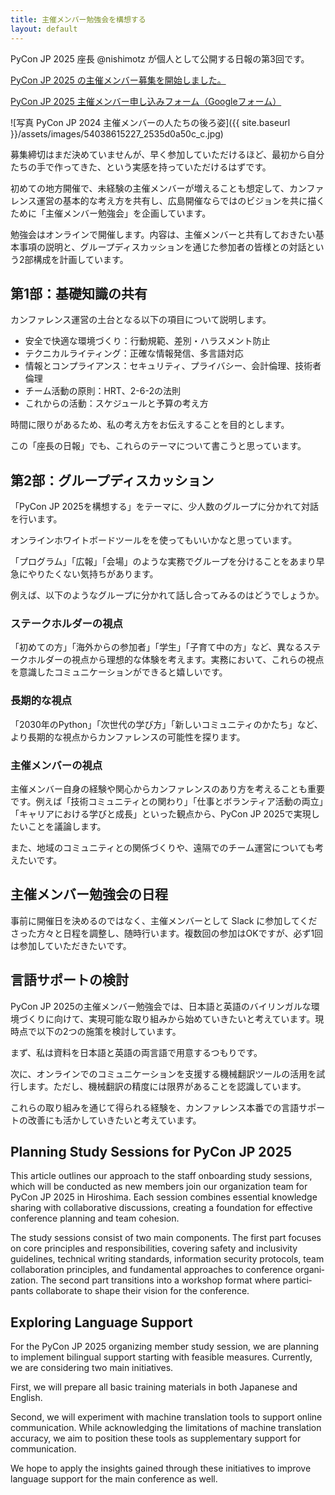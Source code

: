```yaml
---
title: 主催メンバー勉強会を構想する
layout: default
---
```


PyCon JP 2025 座長 @nishimotz が個人として公開する日報の第3回です。

[PyCon JP 2025 の主催メンバー募集を開始しました。](https://pyconjp.blogspot.com/2024/12/call-for-organizing-members-ja.html)

[PyCon JP 2025 主催メンバー申し込みフォーム（Googleフォーム）](https://forms.gle/7irqYKhZVj7AY7LfA)

<div class="image-center">
![写真 PyCon JP 2024 主催メンバーの人たちの後ろ姿]({{ site.baseurl }}/assets/images/54038615227_2535d0a50c_c.jpg)
</div>

募集締切はまだ決めていませんが、早く参加していただけるほど、最初から自分たちの手で作ってきた、という実感を持っていただけるはずです。

初めての地方開催で、未経験の主催メンバーが増えることも想定して、カンファレンス運営の基本的な考え方を共有し、広島開催ならではのビジョンを共に描くために「主催メンバー勉強会」を企画しています。

勉強会はオンラインで開催します。内容は、主催メンバーと共有しておきたい基本事項の説明と、グループディスカッションを通じた参加者の皆様との対話という2部構成を計画しています。

## 第1部：基礎知識の共有

カンファレンス運営の土台となる以下の項目について説明します。

- 安全で快適な環境づくり：行動規範、差別・ハラスメント防止
- テクニカルライティング：正確な情報発信、多言語対応
- 情報とコンプライアンス：セキュリティ、プライバシー、会計倫理、技術者倫理
- チーム活動の原則：HRT、2-6-2の法則
- これからの活動：スケジュールと予算の考え方

時間に限りがあるため、私の考え方をお伝えすることを目的とします。

この「座長の日報」でも、これらのテーマについて書こうと思っています。

## 第2部：グループディスカッション

「PyCon JP 2025を構想する」をテーマに、少人数のグループに分かれて対話を行います。

オンラインホワイトボードツールをを使ってもいいかなと思っています。

「プログラム」「広報」「会場」のような実務でグループを分けることをあまり早急にやりたくない気持ちがあります。

例えば、以下のようなグループに分かれて話し合ってみるのはどうでしょうか。

### ステークホルダーの視点

「初めての方」「海外からの参加者」「学生」「子育て中の方」など、異なるステークホルダーの視点から理想的な体験を考えます。実務において、これらの視点を意識したコミュニケーションができると嬉しいです。

### 長期的な視点

「2030年のPython」「次世代の学び方」「新しいコミュニティのかたち」など、より長期的な視点からカンファレンスの可能性を探ります。

### 主催メンバーの視点

主催メンバー自身の経験や関心からカンファレンスのあり方を考えることも重要です。例えば「技術コミュニティとの関わり」「仕事とボランティア活動の両立」「キャリアにおける学びと成長」といった観点から、PyCon JP 2025で実現したいことを議論します。

また、地域のコミュニティとの関係づくりや、遠隔でのチーム運営についても考えたいです。

## 主催メンバー勉強会の日程

事前に開催日を決めるのではなく、主催メンバーとして Slack に参加してくださった方々と日程を調整し、随時行います。複数回の参加はOKですが、必ず1回は参加していただきたいです。

## 言語サポートの検討

PyCon JP 2025の主催メンバー勉強会では、日本語と英語のバイリンガルな環境づくりに向けて、実現可能な取り組みから始めていきたいと考えています。現時点で以下の2つの施策を検討しています。

まず、私は資料を日本語と英語の両言語で用意するつもりです。

次に、オンラインでのコミュニケーションを支援する機械翻訳ツールの活用を試行します。ただし、機械翻訳の精度には限界があることを認識しています。

これらの取り組みを通じて得られる経験を、カンファレンス本番での言語サポートの改善にも活かしていきたいと考えています。

<section lang="en" class="my-5 md:my-8 lg:my-10" aria-labelledby="planning-study-sessions-for-pycon-jp-2025">

## Planning Study Sessions for PyCon JP 2025

This article outlines our approach to the staff onboarding study sessions, which will be conducted as new members join our organization team for PyCon JP 2025 in Hiroshima. Each session combines essential knowledge sharing with collaborative discussions, creating a foundation for effective conference planning and team cohesion.

The study sessions consist of two main components. The first part focuses on core principles and responsibilities, covering safety and inclusivity guidelines, technical writing standards, information security protocols, team collaboration principles, and fundamental approaches to conference organization. The second part transitions into a workshop format where participants collaborate to shape their vision for the conference.

## Exploring Language Support

For the PyCon JP 2025 organizing member study session, we are planning to implement bilingual support starting with feasible measures. Currently, we are considering two main initiatives.

First, we will prepare all basic training materials in both Japanese and English.

Second, we will experiment with machine translation tools to support online communication. While acknowledging the limitations of machine translation accuracy, we aim to position these tools as supplementary support for communication.

We hope to apply the insights gained through these initiatives to improve language support for the main conference as well.

</section>
